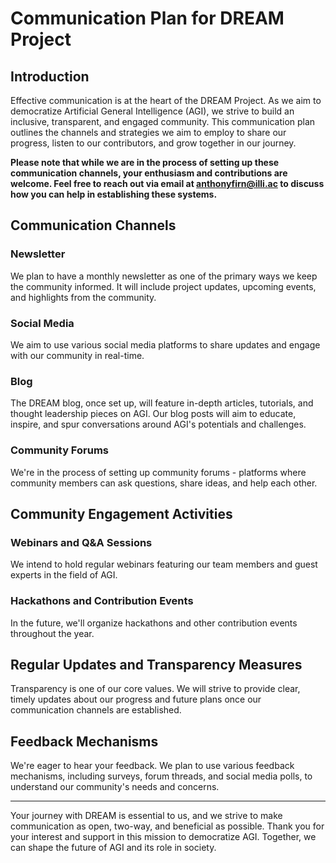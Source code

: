 # Communication Plan for DREAM Project

## Introduction

Effective communication is at the heart of the DREAM Project. As we aim to democratize Artificial General Intelligence (AGI), we strive to build an inclusive, transparent, and engaged community. This communication plan outlines the channels and strategies we aim to employ to share our progress, listen to our contributors, and grow together in our journey. 

**Please note that while we are in the process of setting up these communication channels, your enthusiasm and contributions are welcome. Feel free to reach out via email at [anthonyfirn@illi.ac](mailto:anthonyfirn@illi.ac) to discuss how you can help in establishing these systems.**

## Communication Channels

### Newsletter

We plan to have a monthly newsletter as one of the primary ways we keep the community informed. It will include project updates, upcoming events, and highlights from the community. 

### Social Media

We aim to use various social media platforms to share updates and engage with our community in real-time.

### Blog

The DREAM blog, once set up, will feature in-depth articles, tutorials, and thought leadership pieces on AGI. Our blog posts will aim to educate, inspire, and spur conversations around AGI's potentials and challenges.

### Community Forums

We're in the process of setting up community forums - platforms where community members can ask questions, share ideas, and help each other. 

## Community Engagement Activities

### Webinars and Q&A Sessions

We intend to hold regular webinars featuring our team members and guest experts in the field of AGI. 

### Hackathons and Contribution Events

In the future, we'll organize hackathons and other contribution events throughout the year.

## Regular Updates and Transparency Measures

Transparency is one of our core values. We will strive to provide clear, timely updates about our progress and future plans once our communication channels are established.

## Feedback Mechanisms

We're eager to hear your feedback. We plan to use various feedback mechanisms, including surveys, forum threads, and social media polls, to understand our community's needs and concerns.

---

Your journey with DREAM is essential to us, and we strive to make communication as open, two-way, and beneficial as possible. Thank you for your interest and support in this mission to democratize AGI. Together, we can shape the future of AGI and its role in society.
